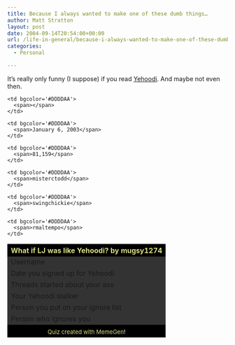```yaml
---
title: Because I always wanted to make one of these dumb things…
author: Matt Stratton
layout: post
date: 2004-09-14T20:54:00+00:00
url: /life-in-general/because-i-always-wanted-to-make-one-of-these-dumb-things
categories:
  - Personal

---
```

It&#8217;s really only funny (I suppose) if you read [Yehoodi][1]. And maybe not even then.

<table cellspacing='0' cellpadding='2' align='center'>
  <tr>
    <th colspan="2" bgcolor='#000000'>
      <font color='#DDDD88'>What if LJ was like Yehoodi? by mugsy1274</font>
    </th>
  </tr>
  
  <tr>
    <td bgcolor='#333333'>
      <span>Username</span>
    </td>
    
    <td bgcolor='#DDDDAA'>
      <span></span>
    </td>
  </tr>
  
  <tr>
    <td bgcolor='#333333'>
      <span>Date you signed up for Yehoodi</span>
    </td>
    
    <td bgcolor='#DDDDAA'>
      <span>January 6, 2003</span>
    </td>
  </tr>
  
  <tr>
    <td bgcolor='#333333'>
      <span>Threads started about your ass</span>
    </td>
    
    <td bgcolor='#DDDDAA'>
      <span>81,159</span>
    </td>
  </tr>
  
  <tr>
    <td bgcolor='#333333'>
      <span>Your Yehoodi stalker</span>
    </td>
    
    <td bgcolor='#DDDDAA'>
      <span>misterctodd</span>
    </td>
  </tr>
  
  <tr>
    <td bgcolor='#333333'>
      <span>Person you put on your ignore list</span>
    </td>
    
    <td bgcolor='#DDDDAA'>
      <span>swingchickie</span>
    </td>
  </tr>
  
  <tr>
    <td bgcolor='#333333'>
      <span>Person who ignores you</span>
    </td>
    
    <td bgcolor='#DDDDAA'>
      <span>rmaltempo</span>
    </td>
  </tr>
  
  <tr>
    <td colspan="2" align='center' bgcolor='#000000'>
    </td>
  </tr>
  
  <tr>
    <td colspan="2" align='center' bgcolor='#000000'>
      <font size='-1' color='#FFFFFF'><a href='http://memegen.net/'><font color='#DDDD88'>Quiz created with MemeGen</font></a>!</font>
    </td>
  </tr>
</table>

 [1]: http://www.yehoodi.com